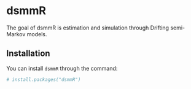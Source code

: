 
<!-- README.md is generated from README.Rmd. Please edit that file -->

# dsmmR

The goal of dsmmR is estimation and simulation through Drifting
semi-Markov models.

## Installation

You can install `dsmmR` through the command:

``` r
# install.packages("dsmmR")
```
